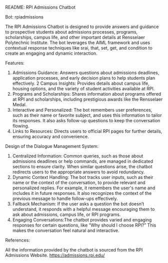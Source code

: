 README: RPI Admissions Chatbot

Bot: rpiadmissions

The RPI Admissions Chatbot is designed to provide answers and guidance to prospective students about admissions processes, programs, scholarships, campus life, and other important details at Rensselaer Polytechnic Institute. The bot leverages the AIML framework and uses contextual response techniques like srai, that, set, get, and condition to create an engaging and dynamic interaction.

Features:
1. Admissions Guidance: Answers questions about admissions deadlines, application processes, and early decision plans to help students plan effectively.
2 Campus Insights: Provides details about campus life, housing options, and the variety of student activities available at RPI.
3. Programs and Scholarships: Shares information about programs offered at RPI and scholarships, including prestigious awards like the Rensselaer Medal.
4. Interactive and Personalized: The bot remembers user preferences, such as their name or favorite subject, and uses this information to tailor its responses. It also asks follow-up questions to keep the conversation flowing.
5. Links to Resources: Directs users to official RPI pages for further details, ensuring accuracy and convenience.

Design of the Dialogue Management System:
1. Centralized Information: Common queries, such as those about admissions deadlines or help commands, are managed in dedicated sections to ensure clarity.
When similar questions arise, the chatbot redirects users to the appropriate answers to avoid redundancy.
2. Dynamic Context Handling: The bot tracks user inputs, such as their name or the context of the conversation, to provide relevant and personalized replies.
For example, it remembers the user's name and includes it in future responses. It also recognizes the context of the previous message to handle follow-ups effectively.
3. Fallback Mechanism: If the user asks a question the bot doesn’t understand, it responds with a helpful message encouraging them to ask about admissions, campus life, or RPI programs.
4. Engaging Conversations:The chatbot provides varied and engaging responses for certain questions, like “Why should I choose RPI?” This makes the conversation feel natural and interactive.

References:

All the information provided by the chatbot is sourced from the RPI Admissions Website.
https://admissions.rpi.edu/
